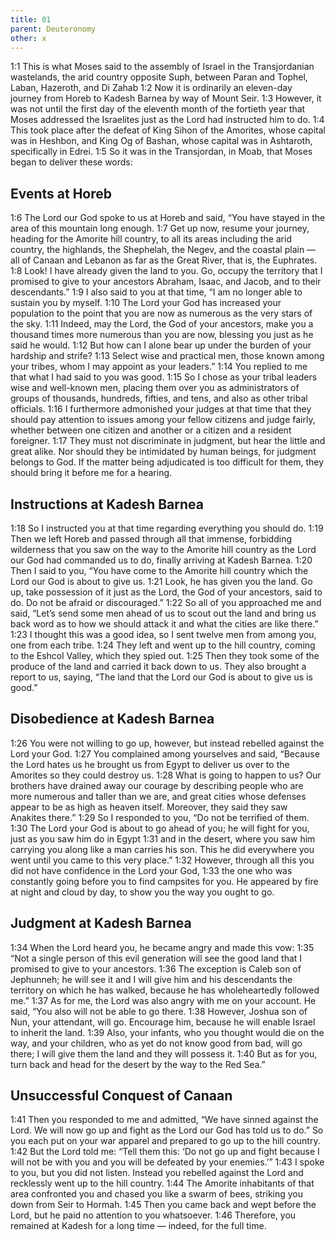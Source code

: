 ```yaml
---
title: 01
parent: Deuteronomy
other: x
---
```


<a name="1:1">1:1</a> This is what Moses said to the assembly of Israel in the Transjordanian wastelands, the arid country opposite Suph, between Paran and Tophel, Laban, Hazeroth, and Di Zahab <a name="1:2">1:2</a> Now it is ordinarily an eleven-day journey from Horeb to Kadesh Barnea by way of Mount Seir. <a name="1:3">1:3</a> However, it was not until the first day of the eleventh month of the fortieth year that Moses addressed the Israelites just as the Lord had instructed him to do. <a name="1:4">1:4</a> This took place after the defeat of King Sihon of the Amorites, whose capital was in Heshbon, and King Og of Bashan, whose capital was in Ashtaroth, specifically in Edrei. <a name="1:5">1:5</a> So it was in the Transjordan, in Moab, that Moses began to deliver these words:

## Events at Horeb

<a name="1:6">1:6</a> The Lord our God spoke to us at Horeb and said, “You have stayed in the area of this mountain long enough. <a name="1:7">1:7</a> Get up now, resume your journey, heading for the Amorite hill country, to all its areas including the arid country, the highlands, the Shephelah, the Negev, and the coastal plain — all of Canaan and Lebanon as far as the Great River, that is, the Euphrates. <a name="1:8">1:8</a> Look! I have already given the land to you. Go, occupy the territory that I promised to give to your ancestors Abraham, Isaac, and Jacob, and to their descendants.” <a name="1:9">1:9</a> I also said to you at that time, “I am no longer able to sustain you by myself. <a name="1:10">1:10</a> The Lord your God has increased your population to the point that you are now as numerous as the very stars of the sky. <a name="1:11">1:11</a> Indeed, may the Lord, the God of your ancestors, make you a thousand times more numerous than you are now, blessing you just as he said he would. <a name="1:12">1:12</a> But how can I alone bear up under the burden of your hardship and strife? <a name="1:13">1:13</a> Select wise and practical men, those known among your tribes, whom I may appoint as your leaders.” <a name="1:14">1:14</a> You replied to me that what I had said to you was good. <a name="1:15">1:15</a> So I chose as your tribal leaders wise and well-known men, placing them over you as administrators of groups of thousands, hundreds, fifties, and tens, and also as other tribal officials. <a name="1:16">1:16</a> I furthermore admonished your judges at that time that they should pay attention to issues among your fellow citizens and judge fairly, whether between one citizen and another or a citizen and a resident foreigner. <a name="1:17">1:17</a> They must not discriminate in judgment, but hear the little and great alike. Nor should they be intimidated by human beings, for judgment belongs to God. If the matter being adjudicated is too difficult for them, they should bring it before me for a hearing.

## Instructions at Kadesh Barnea

<a name="1:18">1:18</a> So I instructed you at that time regarding everything you should do. <a name="1:19">1:19</a> Then we left Horeb and passed through all that immense, forbidding wilderness that you saw on the way to the Amorite hill country as the Lord our God had commanded us to do, finally arriving at Kadesh Barnea. <a name="1:20">1:20</a> Then I said to you, “You have come to the Amorite hill country which the Lord our God is about to give us. <a name="1:21">1:21</a> Look, he has given you the land. Go up, take possession of it just as the Lord, the God of your ancestors, said to do. Do not be afraid or discouraged.” <a name="1:22">1:22</a> So all of you approached me and said, “Let’s send some men ahead of us to scout out the land and bring us back word as to how we should attack it and what the cities are like there.” <a name="1:23">1:23</a> I thought this was a good idea, so I sent twelve men from among you, one from each tribe. <a name="1:24">1:24</a> They left and went up to the hill country, coming to the Eshcol Valley, which they spied out. <a name="1:25">1:25</a> Then they took some of the produce of the land and carried it back down to us. They also brought a report to us, saying, “The land that the Lord our God is about to give us is good.”

## Disobedience at Kadesh Barnea

<a name="1:26">1:26</a> You were not willing to go up, however, but instead rebelled against the Lord your God. <a name="1:27">1:27</a> You complained among yourselves and said, “Because the Lord hates us he brought us from Egypt to deliver us over to the Amorites so they could destroy us. <a name="1:28">1:28</a> What is going to happen to us? Our brothers have drained away our courage by describing people who are more numerous and taller than we are, and great cities whose defenses appear to be as high as heaven itself. Moreover, they said they saw Anakites there.” <a name="1:29">1:29</a> So I responded to you, “Do not be terrified of them. <a name="1:30">1:30</a> The Lord your God is about to go ahead of you; he will fight for you, just as you saw him do in Egypt <a name="1:31">1:31</a> and in the desert, where you saw him carrying you along like a man carries his son. This he did everywhere you went until you came to this very place.” <a name="1:32">1:32</a> However, through all this you did not have confidence in the Lord your God, <a name="1:33">1:33</a> the one who was constantly going before you to find campsites for you. He appeared by fire at night and cloud by day, to show you the way you ought to go.

## Judgment at Kadesh Barnea

<a name="1:34">1:34</a> When the Lord heard you, he became angry and made this vow: <a name="1:35">1:35</a> “Not a single person of this evil generation will see the good land that I promised to give to your ancestors. <a name="1:36">1:36</a> The exception is Caleb son of Jephunneh; he will see it and I will give him and his descendants the territory on which he has walked, because he has wholeheartedly followed me.” <a name="1:37">1:37</a> As for me, the Lord was also angry with me on your account. He said, “You also will not be able to go there. <a name="1:38">1:38</a> However, Joshua son of Nun, your attendant, will go. Encourage him, because he will enable Israel to inherit the land. <a name="1:39">1:39</a> Also, your infants, who you thought would die on the way, and your children, who as yet do not know good from bad, will go there; I will give them the land and they will possess it. <a name="1:40">1:40</a> But as for you, turn back and head for the desert by the way to the Red Sea.”

## Unsuccessful Conquest of Canaan

<a name="1:41">1:41</a> Then you responded to me and admitted, “We have sinned against the Lord. We will now go up and fight as the Lord our God has told us to do.” So you each put on your war apparel and prepared to go up to the hill country. <a name="1:42">1:42</a> But the Lord told me: “Tell them this: ‘Do not go up and fight because I will not be with you and you will be defeated by your enemies.’” <a name="1:43">1:43</a> I spoke to you, but you did not listen. Instead you rebelled against the Lord and recklessly went up to the hill country. <a name="1:44">1:44</a> The Amorite inhabitants of that area confronted you and chased you like a swarm of bees, striking you down from Seir to Hormah. <a name="1:45">1:45</a> Then you came back and wept before the Lord, but he paid no attention to you whatsoever. <a name="1:46">1:46</a> Therefore, you remained at Kadesh for a long time — indeed, for the full time.
